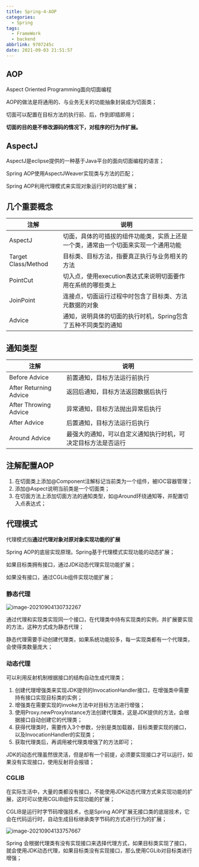 ```yaml
---
title: Spring-4-AOP
categories:
  - Spring
tags:
  - FrameWork
  - backend
abbrlink: 9707245c
date: 2021-09-03 21:51:57
---
```


## AOP

Aspect Oriented Programming面向切面编程

AOP的做法是将通用的、与业务无关的功能抽象封装成为切面类；

切面可以配置在目标方法的执行前、后，作到即插即用；

**切面的目的是不修改源码的情况下，对程序的行为作扩展。**

## AspectJ

AspectJ是eclipse提供的一种基于Java平台的面向切面编程的语言；

Spring AOP使用AspectJWeaver实现类与方法的匹配；

Spring AOP利用代理模式来实现对象运行时的功能扩展；

## 几个重要概念

| 注解                | 说明                                                         |
| ------------------- | ------------------------------------------------------------ |
| AspectJ             | 切面，具体的可插拔的组件功能类，实质上还是一个类，通常由一个切面来实现一个通用功能 |
| Target Class/Method | 目标类、目标方法，指要真正执行与业务相关的方法               |
| PointCut            | 切入点，使用execution表达式来说明切面要作用在系统的哪些类上  |
| JoinPoint           | 连接点，切面运行过程中时包含了目标类、方法元数据的对象       |
| Advice              | 通知，说明具体的切面的执行时机，Spring包含了五种不同类型的通知 |

## 通知类型

| 注解                   | 说明                                                         |
| ---------------------- | ------------------------------------------------------------ |
| Before Advice          | 前置通知，目标方法运行前执行                                 |
| After Returning Advice | 返回后通知，目标方法返回数据后执行                           |
| After Throwing Advice  | 异常通知，目标方法抛出异常后执行                             |
| After Advice           | 后置通知，目标方法运行后执行                                 |
| Around Advice          | 最强大的通知，可以自定义通知执行时机，可决定目标方法是否运行 |

## 注解配置AOP

1. 在切面类上添加@Component注解标记当前类为一个组件，被IOC容器管理；
2. 添加@Aspect说明当前类是一个切面类；
3. 在切面方法上添加切面方法的通知类型，如@Around环绕通知等，并配置切入点表达式；

## 代理模式

代理模式指**通过代理对象对原对象实现功能的扩展**

Spring AOP的底层实现原理。Spring基于代理模式实现功能的动态扩展；

如果目标类拥有接口，通过JDK动态代理实现功能扩展；

如果没有接口，通过CGLib组件实现功能扩展；

### 静态代理

![image-20210904130732267](http://static.codenote.xyz/img/20210904130732.png)

通过代理和实现类实现同一个接口，在代理类中持有实现类的实例，并扩展要实现的方法，这种方式成为静态代理；

静态代理需要手动创建代理类，如果系统功能较多，每一实现类都有一个代理类，会使得类数量庞大；

### 动态代理

可以利用反射机制根据接口的结构自动生成代理类；

1. 创建代理增强类来实现JDK提供的InvocationHandler接口，在增强类中需要持有接口实现目标类的实例；
2. 增强类在需要实现的invoke方法中对目标方法进行增强；
3. 使用Proxy.newProxyInstance方法创建代理类，这是JDK提供的方法，会根据接口自动创建它的代理类；
4. 获得代理类时，需要传入3个参数，分别是类加载器，目标类要实现的接口，以及InvocationHandler的实现类；
5. 获取代理类后，再调用被代理类增强了的方法即可；

JDK的动态代理虽然很灵活，但是却有一个前提，必须要实现接口才可以运行，如果没有实现接口，使用反射将会报错；

### CGLIB

在实际生活中，大量的类都没有接口，不能使用JDK动态代理方式来实现功能的扩展，这时可以使用CGLIB组件实现功能的扩展；

CGLIB是运行时字节码增强技术，也是Spring AOP扩展无接口类的底层技术，它会在代码运行时，自动生成目标继承类字节码的方式进行行为的扩展；

![image-20210904133757667](http://static.codenote.xyz/img/20210904133757.png)

Spring 会根据代理类有没有实现接口来选择代理方式，如果目标类实现了接口，就会使用JDK动态代理，如果目标类没有实现接口，那么使用CGLib对目标类进行增强；

